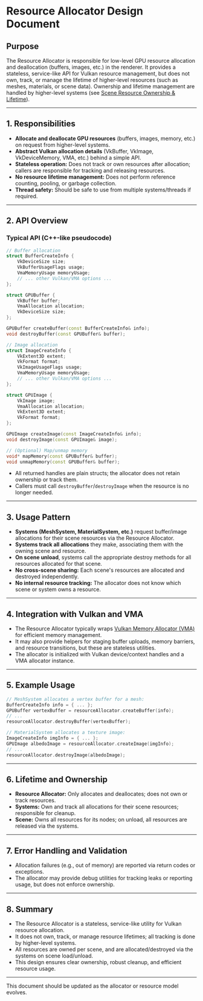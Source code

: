 # Resource Allocator Design Document

## Purpose

The Resource Allocator is responsible for low-level GPU resource allocation and deallocation (buffers, images, etc.) in the renderer. It provides a stateless, service-like API for Vulkan resource management, but does not own, track, or manage the lifetime of higher-level resources (such as meshes, materials, or scene data). Ownership and lifetime management are handled by higher-level systems (see [Scene Resource Ownership & Lifetime](scene_resource_ownership.md)).

---

## 1. Responsibilities

- **Allocate and deallocate GPU resources** (buffers, images, memory, etc.) on request from higher-level systems.
- **Abstract Vulkan allocation details** (VkBuffer, VkImage, VkDeviceMemory, VMA, etc.) behind a simple API.
- **Stateless operation:** Does not track or own resources after allocation; callers are responsible for tracking and releasing resources.
- **No resource lifetime management:** Does not perform reference counting, pooling, or garbage collection.
- **Thread safety:** Should be safe to use from multiple systems/threads if required.

---

## 2. API Overview

### Typical API (C++-like pseudocode)

```cpp
// Buffer allocation
struct BufferCreateInfo {
    VkDeviceSize size;
    VkBufferUsageFlags usage;
    VmaMemoryUsage memoryUsage;
    // ... other Vulkan/VMA options ...
};

struct GPUBuffer {
    VkBuffer buffer;
    VmaAllocation allocation;
    VkDeviceSize size;
};

GPUBuffer createBuffer(const BufferCreateInfo& info);
void destroyBuffer(const GPUBuffer& buffer);

// Image allocation
struct ImageCreateInfo {
    VkExtent3D extent;
    VkFormat format;
    VkImageUsageFlags usage;
    VmaMemoryUsage memoryUsage;
    // ... other Vulkan/VMA options ...
};

struct GPUImage {
    VkImage image;
    VmaAllocation allocation;
    VkExtent3D extent;
    VkFormat format;
};

GPUImage createImage(const ImageCreateInfo& info);
void destroyImage(const GPUImage& image);

// (Optional) Map/unmap memory
void* mapMemory(const GPUBuffer& buffer);
void unmapMemory(const GPUBuffer& buffer);
```

- All returned handles are plain structs; the allocator does not retain ownership or track them.
- Callers must call `destroyBuffer`/`destroyImage` when the resource is no longer needed.

---

## 3. Usage Pattern

- **Systems (MeshSystem, MaterialSystem, etc.)** request buffer/image allocations for their scene resources via the Resource Allocator.
- **Systems track all allocations** they make, associating them with the owning scene and resource.
- **On scene unload**, systems call the appropriate destroy methods for all resources allocated for that scene.
- **No cross-scene sharing:** Each scene's resources are allocated and destroyed independently.
- **No internal resource tracking:** The allocator does not know which scene or system owns a resource.

---

## 4. Integration with Vulkan and VMA

- The Resource Allocator typically wraps [Vulkan Memory Allocator (VMA)](https://github.com/GPUOpen-LibrariesAndSDKs/VulkanMemoryAllocator) for efficient memory management.
- It may also provide helpers for staging buffer uploads, memory barriers, and resource transitions, but these are stateless utilities.
- The allocator is initialized with Vulkan device/context handles and a VMA allocator instance.

---

## 5. Example Usage

```cpp
// MeshSystem allocates a vertex buffer for a mesh:
BufferCreateInfo info = { ... };
GPUBuffer vertexBuffer = resourceAllocator.createBuffer(info);
// ...
resourceAllocator.destroyBuffer(vertexBuffer);

// MaterialSystem allocates a texture image:
ImageCreateInfo imgInfo = { ... };
GPUImage albedoImage = resourceAllocator.createImage(imgInfo);
// ...
resourceAllocator.destroyImage(albedoImage);
```

---

## 6. Lifetime and Ownership

- **Resource Allocator:** Only allocates and deallocates; does not own or track resources.
- **Systems:** Own and track all allocations for their scene resources; responsible for cleanup.
- **Scene:** Owns all resources for its nodes; on unload, all resources are released via the systems.

---

## 7. Error Handling and Validation

- Allocation failures (e.g., out of memory) are reported via return codes or exceptions.
- The allocator may provide debug utilities for tracking leaks or reporting usage, but does not enforce ownership.

---

## 8. Summary

- The Resource Allocator is a stateless, service-like utility for Vulkan resource allocation.
- It does not own, track, or manage resource lifetimes; all tracking is done by higher-level systems.
- All resources are owned per scene, and are allocated/destroyed via the systems on scene load/unload.
- This design ensures clear ownership, robust cleanup, and efficient resource usage.

---

This document should be updated as the allocator or resource model evolves.
